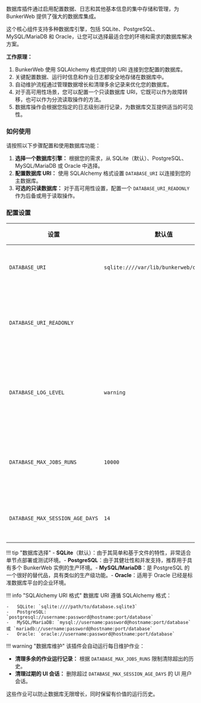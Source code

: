 数据库插件通过启用配置数据、日志和其他基本信息的集中存储和管理，为 BunkerWeb 提供了强大的数据库集成。

这个核心组件支持多种数据库引擎，包括 SQLite、PostgreSQL、MySQL/MariaDB 和 Oracle，让您可以选择最适合您的环境和需求的数据库解决方案。

**工作原理：**

1.  BunkerWeb 使用 SQLAlchemy 格式提供的 URI 连接到您配置的数据库。
2.  关键配置数据、运行时信息和作业日志都安全地存储在数据库中。
3.  自动维护流程通过管理数据增长和清理多余记录来优化您的数据库。
4.  对于高可用性场景，您可以配置一个只读数据库 URI，它既可以作为故障转移，也可以作为分流读取操作的方法。
5.  数据库操作会根据您指定的日志级别进行记录，为数据库交互提供适当的可见性。

### 如何使用

请按照以下步骤配置和使用数据库功能：

1.  **选择一个数据库引擎：** 根据您的需求，从 SQLite（默认）、PostgreSQL、MySQL/MariaDB 或 Oracle 中选择。
2.  **配置数据库 URI：** 使用 SQLAlchemy 格式设置 `DATABASE_URI` 以连接到您的主数据库。
3.  **可选的只读数据库：** 对于高可用性设置，配置一个 `DATABASE_URI_READONLY` 作为后备或用于读取操作。

### 配置设置

| 设置                            | 默认值                                    | 上下文 | 多个 | 描述                                                                                       |
| ------------------------------- | ----------------------------------------- | ------ | ---- | ------------------------------------------------------------------------------------------ |
| `DATABASE_URI`                  | `sqlite:////var/lib/bunkerweb/db.sqlite3` | global | 否   | **数据库 URI：** SQLAlchemy 格式的主数据库连接字符串。                                     |
| `DATABASE_URI_READONLY`         |                                           | global | 否   | **只读数据库 URI：** 用于只读操作或在主数据库宕机时作为故障转移的可选数据库。              |
| `DATABASE_LOG_LEVEL`            | `warning`                                 | global | 否   | **日志级别：** 数据库日志的详细程度。选项：`debug`、`info`、`warn`、`warning` 或 `error`。 |
| `DATABASE_MAX_JOBS_RUNS`        | `10000`                                   | global | 否   | **最大作业运行次数：** 在自动清理之前，数据库中保留的作业执行记录的最大数量。              |
| `DATABASE_MAX_SESSION_AGE_DAYS` | `14`                                      | global | 否   | **会话保留：** UI 用户会话在自动清理前允许存在的最大天数。                                 |

!!! tip "数据库选择" - **SQLite**（默认）：由于其简单和基于文件的特性，非常适合单节点部署或测试环境。- **PostgreSQL**：由于其健壮性和并发支持，推荐用于具有多个 BunkerWeb 实例的生产环境。- **MySQL/MariaDB**：是 PostgreSQL 的一个很好的替代品，具有类似的生产级功能。- **Oracle**：适用于 Oracle 已经是标准数据库平台的企业环境。

!!! info "SQLAlchemy URI 格式"
数据库 URI 遵循 SQLAlchemy 格式：

    -   SQLite: `sqlite:////path/to/database.sqlite3`
    -   PostgreSQL: `postgresql://username:password@hostname:port/database`
    -   MySQL/MariaDB: `mysql://username:password@hostname:port/database` 或 `mariadb://username:password@hostname:port/database`
    -   Oracle: `oracle://username:password@hostname:port/database`

!!! warning "数据库维护"
该插件会自动运行每日维护作业：

- **清理多余的作业运行记录：** 根据 `DATABASE_MAX_JOBS_RUNS` 限制清除超出的历史。
- **清理过期的 UI 会话：** 删除超过 `DATABASE_MAX_SESSION_AGE_DAYS` 的 UI 用户会话。

这些作业可以防止数据库无限增长，同时保留有价值的运行历史。
